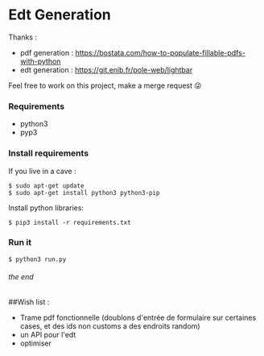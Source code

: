Edt Generation
===

Thanks :
- pdf generation : https://bostata.com/how-to-populate-fillable-pdfs-with-python
- edt generation : https://git.enib.fr/pole-web/lightbar
    
Feel free to work on this project, make a merge request 😜

### Requirements
- python3
- pyp3

### Install requirements
If you live in a cave :
```
$ sudo apt-get update
$ sudo apt-get install python3 python3-pip
```

Install python libraries:
```
$ pip3 install -r requirements.txt
```

### Run it
```
$ python3 run.py
```

###### the end

##Wish list :
- Trame pdf fonctionnelle (doublons d'entrée de formulaire sur certaines cases, et des ids non customs a des endroits random)
- un API pour l'edt
- optimiser
